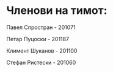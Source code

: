 # Членови на тимот:
Павел Спростран - 201071   
   
Петар Пуцоски - 201187
   
Климент Шуканов - 201100   
   
Стефан Ристески - 201060
